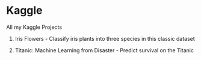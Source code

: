 # Kaggle
All my Kaggle Projects

1. Iris Flowers - Classify iris plants into three species in this classic dataset

2. Titanic: Machine Learning from Disaster - Predict survival on the Titanic
